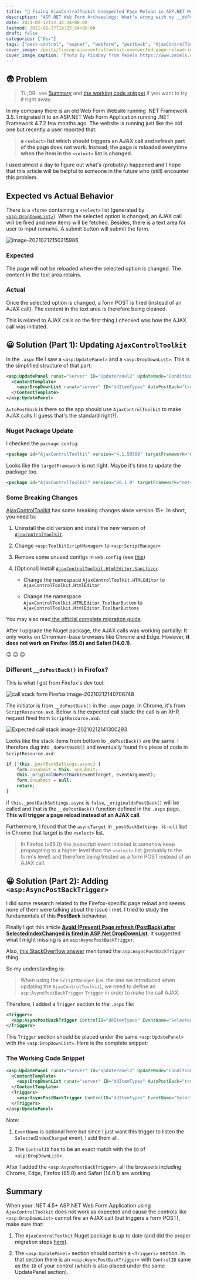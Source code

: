 ```yaml
---
title: "🐞 Fixing AjaxControlTookit Unexpected Page Reload in ASP.NET Web Form Application"
description: "ASP.NET Web Form Archaeology: What's wrong with my __doPostBack() on Firefox? Why my AjaxControlToolkit is out of Control?"
date: 2021-02-12T12:44:24+08:00
lastmod: 2021-02-17T19:25:24+08:00
draft: false
categories: ["Dev"]
tags: ["pest-control", "aspnet", "webform", "postback", "AjaxControlToolkit", "AsyncPostBackTrigger"]
cover_image: /posts/fixing-ajaxcontroltoolkit-unexpected-page-reload-in-aspnet-webform-application/thumbnail.jpg
cover_image_caption: "Photo by Pixabay from Pexels https://www.pexels.com/photo/adorable-animal-canine-cute-271932/"
---
```




## 😨 Problem

> TL;DR: see [Summary](#summary) and [the working code snippet](#the-working-code-snippet) if you want to try it right away.

In my company there is an old Web Form Website running .NET Framework 3.5. I migrated it to an ASP.NET Web Form Application running .NET Framework 4.7.2 few months ago. The website is running just like the old one but recently a user reported that:

> **a `<select>` list which should triggers an AJAX call and refresh part of the page does not work. Instead, the page is reloaded everytime when the item in the `<select>` list is changed.**

I used almost a day to figure out what's (probably) happened and I hope that this article will be helpful to someone in the future who (still) encounter this problem.

## Expected vs Actual Behavior

There is a `<form>` containing a `<select>` list (generated by [ `<asp:DropDownList>`](https://docs.microsoft.com/en-us/dotnet/api/system.web.ui.webcontrols.dropdownlist?view=netframework-4.8)). When the selected option is changed, an AJAX call will be fired and new items will be fetched. Besides, there is a text area for user to input remarks. A submit button will submit the form.

![image-20210212150215986](img/image-20210212150215986.png)

### Expected

The page will not be reloaded when the selected option is changed. The content in the text area retains.

### Actual

Once the selected option is changed, a form POST is fired (instead of an AJAX call). The content in the text area is therefore being cleaned.

This is related to AJAX calls so the first thing I checked was how the AJAX call was initiated.

## 😀 Solution (Part 1): Updating `AjaxControlToolkit`

In the `.aspx` file I saw a `<asp:UpdatePanel>` and a `<asp:DropDownList>`. This is the simplified structure of that part:

```xml
<asp:UpdatePanel runat="server" ID="UpdatePanel2" UpdateMode="Conditional" ChildrenAsTriggers="true">
  <ContentTemplate>
    <asp:DropDownList runat="server" ID="ddItemTypes" AutoPostBack="true" OnSelectedIndexChanged="ddItemTypes_OnSelectedIndexChanged" />
  </ContentTemplate>            
</asp:UpdatePanel>
```

`AutoPostBack` is there so the app should use `AjaxControlToolkit` to make AJAX calls (I guess that's the standard right?).

### Nuget Package Update

I checked the `package.config`:

```xml
<package id="AjaxControlToolkit" version="4.1.50508" targetFramework="net35" />
```

Looks like the `targetFramework` is not right. Maybe it's time to update the package too.

```xml
<package id="AjaxControlToolkit" version="20.1.0" targetFramework="net472" />
```

### Some Breaking Changes

[AjaxControlToolkit](https://github.com/DevExpress/AjaxControlToolkit) has some breaking changes since version 15+. In short, you need to:

1. Uninstall the old version and install the new version of [`AjaxControlToolkit`](https://www.nuget.org/packages/AjaxControlToolkit).

2. Change `<asp:ToolkitScriptManager>` to `<asp:ScriptManager>`

3. Remove some unused configs in `web.config` (see [this](https://github.com/DevExpress/AjaxControlToolkit/wiki/Upgrading-from-v7.x-and-below#3---clean-up-webconfig))

4. [Optional] Install [`AjaxControlToolkit.HtmlEditor.Sanitizer`](https://www.nuget.org/packages/AjaxControlToolkit.HtmlEditor.Sanitizer/)

    - Change the namespace `AjaxControlToolkit.HTMLEditor` to `AjaxControlToolkit.HtmlEditor`
    
    - Change the namespace `AjaxControlToolkit.HTMLEditor.ToolbarButton` to `AjaxControlToolkit.HtmlEditor.ToolbarButtons`

You may also read[ the official complete migration guide](https://github.com/DevExpress/AjaxControlToolkit/wiki/Upgrading-from-v7.x-and-below#3---clean-up-webconfig).

After I upgrade the Nuget package, the AJAX calls was working partially: It only works on Chromium-base browsers like Chrome and Edge. However, **it does not work on Firefox (85.0) and Safari (14.0.1)**.

 😐 😐 😐 
### Different `__doPostBack()` in Firefox?

This is what I got from Firefox's dev tool:

![call stack form Firefox image-20210212140706748](img/image-20210212140706748.png)

The initiator is from `__doPostBack()` in the `.aspx` page. In Chrome, it's from `ScriptResource.axd`. Below is the expected call stack: the call is an XHR request fired from `ScriptResource.axd`.

![Expected call stack image-20210212141300293](img/image-20210212141300293.png)

Looks like the stack items from bottom to `_doPostBack()` are the same.  I therefore dug into `_doPostBack()` and eventually found this piece of code in `ScriptResource.axd`:

```js
if (!this._postBackSettings.async) {            
    form.onsubmit = this._onsubmit;            
    this._originalDoPostBack(eventTarget, eventArgument);            
    form.onsubmit = null;            
    return;        
}
```

if `this._postBackSettings.async` is `false`, `_originaldoPostBack()` will be called and that is the `__doPostBack()` function defined in the `.aspx` page. **This will trigger a page reload instead of an AJAX call**.

Furthermore, I found that the `asyncTarget` in `_postBackSettings ` is `null` but in Chrome that target is the `<select>` list.


> In Firefox (v85.0) the javascript event initiated is somehow keep propagating to a higher level than the `<select>` list (probably to the form's level) and therefore being treated as a form POST instead of an AJAX call.

## 😀 Solution (Part 2): Adding  `<asp:AsyncPostBackTrigger>`

I did some research related to the Firefox-specific page reload and seems none of them were talking about the issue I met. I tried to study the fundamentals of this **PostBack** behaviour.

Finally I got this article [**Avoid (Prevent) Page refresh (PostBack) after SelectedIndexChanged is fired in ASP.Net DropDownList**](https://www.aspsnippets.com/Articles/Avoid-Prevent-Page-refresh-PostBack-after-SelectedIndexChanged-is-fired-in-ASPNet-DropDownList.aspx). It suggested what I might missing is an `asp:AsyncPostBackTrigger`.

Also, [this StackOverflow answer](https://stackoverflow.com/questions/728043/how-to-stop-updatepanel-from-causing-whole-page-postback/728061#728061) menitoned the `asp:AsyncPostBackTrigger` thing. 

So my understanding is:

> When using the `ScriptManager` (i.e. the one we introduced when updating the `AjaxControlToolkit`), we need to define an `asp:AsyncPostBackTrigger` `Trigger` in order to make the call AJAX.

Therefore, I added a `Trigger` section to the `.aspx` file:

```xml
<Triggers>
  <asp:AsyncPostBackTrigger ControlID="ddItemTypes" EventName="SelectedIndexChanged" />
</Triggers>
```

This `Trigger` section should be placed under the same `<asp:UpdatePanel>` with the `<asp:DropDownList>`. Here is the complete snippet:

### The Working Code Snippet

```xml
<asp:UpdatePanel runat="server" ID="UpdatePanel2" UpdateMode="Conditional" ChildrenAsTriggers="true">
  <ContentTemplate>
    <asp:DropDownList runat="server" ID="ddItemTypes" AutoPostBack="true" OnSelectedIndexChanged="ddItemTypes_OnSelectedIndexChanged" />
  </ContentTemplate>
  <Triggers>
    <asp:AsyncPostBackTrigger ControlID="ddItemTypes" EventName="SelectedIndexChanged" />
  </Triggers>
</asp:UpdatePanel>
```

Note:
1. `EventName` is optional here but since I just want this trigger to listen the `SelectedIndexChanged` event, I add them all. 

2. The `ControlID` has to be an exact match with the `ID` of `<asp:DropDownList>`.

After I added the `<asp:AsyncPostBackTrigger>`, all the browsers including Chrome, Edge, Firefox (85.0) and Safari (14.0.1) are working.

## Summary

When your .NET 4.5+ ASP.NET Web Form Application using `AjaxControlToolkit` does not work as expected and cause the controls like `<asp:DropDownList>` cannot fire an AJAX call (but triggers a form POST), make sure that:

1. The `AjaxControlToolkit` Nuget package is up to date (and did the proper migration steps [here](https://github.com/DevExpress/AjaxControlToolkit/wiki/Upgrading-from-v7.x-and-below#3---clean-up-webconfig)).

2. The `<asp:UpdatePanel>` section should contain a `<Triggers>` section. In that section there is an `<asp:AsyncPostBackTrigger>` with `ControlID` same as the `ID` of your control (which is also placed under the same UpdatePanel section).

